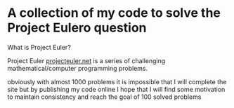 # A collection of my code to solve the Project Eulero question

What is Project Euler?

Project Euler [projecteuler.net](projecteuler.net) is a series of challenging mathematical/computer programming problems.

obviously with almost 1000 problems it is impossible that I will complete the site but by publishing my code online I hope that I will find some motivation to maintain consistency and reach the goal of 100 solved problems
